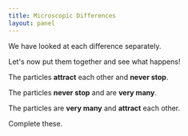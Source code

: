```yaml
---
title: Microscopic Differences
layout: panel
---
```


We have looked at each difference separately.

Let's now put them together and see what happens!

<div class="flex">

<div class="threeColumn">

The particles **attract** each other and **never stop**.

<script>
    var attractNeverStopSim = createSimulationHere({
        pixelWidth: 250,
        pixelHeight: 250,
        initialize: function(simulation)
        {
            var p = simulation.parameters;
            p.friction = 0;

            addOppositeParticles(simulation, 1);

            var ljInteraction = new LennardJonesInteraction();
            ljInteraction.strength = 10;
            setInteraction(simulation, 0, 0, ljInteraction);

            thumbnailSim(simulation);
        }
    });

    makeParentElementSequenceLink("/billiards/4_combinations/attraction_no_friction");
</script>

</div>

<div class="threeColumn">

The particles **never stop** and are **very many**.

<script>
    var neverStopManySim = createSimulationHere({
        pixelWidth: 250,
        pixelHeight: 250,
        initialize: function(simulation)
        {
            var p = simulation.parameters;
            p.isOnlyHardSpheres = true;
            setBoxWidth(simulation, 150)

            var particleCount = 200;
            var initialSpeed = 5;
            for (var i = 0; i < particleCount; i++) {
                var particle = new Particle();
                randomDiscInRect(particle.position, particle.radius, simulation.boxBounds);
                v2.set(particle.velocity, randomGaussian(), randomGaussian());
                v2.scale(particle.velocity, particle.velocity, initialSpeed);
                addParticle(simulation, particle);
            }

            thumbnailSim(simulation);
        }
    });
    
    makeParentElementSequenceLink("/billiards/4_combinations/many_no_friction");
</script>

</div>

<div class="threeColumn">

The particles are **very many** and **attract** each other.

<script>
    var likeSim = createSimulationHere({
        pixelWidth: 250,
        pixelHeight: 250,
        initialize: function(simulation)
        {
            var p = simulation.parameters;
            p.friction = 0.2;
            setBoxWidth(simulation, 40);

            var particleCount = 100;
            var initialSpeed = 1;
            for (var i = 0; i < particleCount; i++) {
                var particle = new Particle();
                randomDiscInRect(particle.position, particle.radius, simulation.boxBounds);
                v2.set(particle.velocity, randomGaussian(), randomGaussian());
                v2.scale(particle.velocity, particle.velocity, initialSpeed);
                addParticle(simulation, particle);
            }

            var ljInteraction = new LennardJonesInteraction();
            ljInteraction.strength = 10;
            setInteraction(simulation, 0, 0, ljInteraction);

            thumbnailSim(simulation);
        }
    });

    makeParentElementSequenceLink("/billiards/4_combinations/many_attraction");
</script>

</div>

</div>

Complete these.